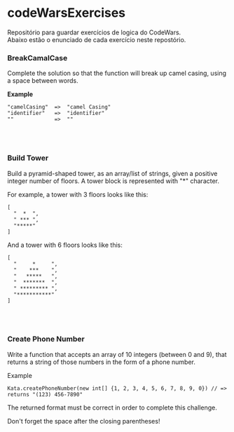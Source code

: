 # codeWarsExercises
Repositório para guardar exercícios de logica do CodeWars. <br>
Abaixo estão o enunciado de cada exercício neste repostório.

### BreakCamalCase
Complete the solution so that the function will break up camel casing, using a space between words.

<strong>Example</strong>
```
"camelCasing"  =>  "camel Casing"
"identifier"   =>  "identifier"
""             =>  ""
```
<br>
<br>

### Build Tower
Build a pyramid-shaped tower, as an array/list of strings, given a positive integer number of floors. A tower block is represented with "*" character.

For example, a tower with 3 floors looks like this:
```
[
  "  *  ",
  " *** ", 
  "*****"
]
```
And a tower with 6 floors looks like this:
```
[
  "     *     ", 
  "    ***    ", 
  "   *****   ", 
  "  *******  ", 
  " ********* ", 
  "***********"
]
```
<br>
<br>

### Create Phone Number

Write a function that accepts an array of 10 integers (between 0 and 9), that returns a string of those numbers in the form of a phone number.

Example
```
Kata.createPhoneNumber(new int[] {1, 2, 3, 4, 5, 6, 7, 8, 9, 0}) // => returns "(123) 456-7890"
```
The returned format must be correct in order to complete this challenge.

Don't forget the space after the closing parentheses!
